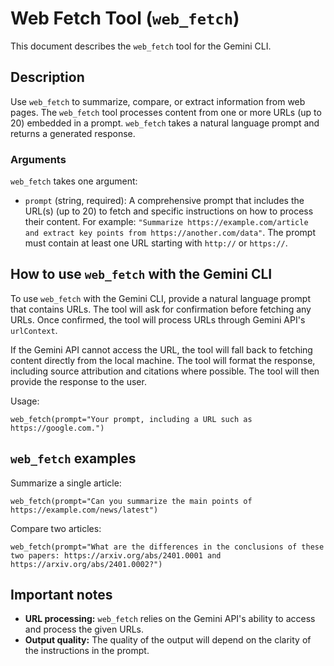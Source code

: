 # Web Fetch Tool (`web_fetch`)

This document describes the `web_fetch` tool for the Gemini CLI.

## Description

Use `web_fetch` to summarize, compare, or extract information from web pages. The `web_fetch` tool processes content from one or more URLs (up to 20) embedded in a prompt. `web_fetch` takes a natural language prompt and returns a generated response.

### Arguments

`web_fetch` takes one argument:

- `prompt` (string, required): A comprehensive prompt that includes the URL(s) (up to 20) to fetch and specific instructions on how to process their content. For example: `"Summarize https://example.com/article and extract key points from https://another.com/data"`. The prompt must contain at least one URL starting with `http://` or `https://`.

## How to use `web_fetch` with the Gemini CLI

To use `web_fetch` with the Gemini CLI, provide a natural language prompt that contains URLs. The tool will ask for confirmation before fetching any URLs. Once confirmed, the tool will process URLs through Gemini API's `urlContext`.

If the Gemini API cannot access the URL, the tool will fall back to fetching content directly from the local machine. The tool will format the response, including source attribution and citations where possible. The tool will then provide the response to the user.

Usage:

```
web_fetch(prompt="Your prompt, including a URL such as https://google.com.")
```

## `web_fetch` examples

Summarize a single article:

```
web_fetch(prompt="Can you summarize the main points of https://example.com/news/latest")
```

Compare two articles:

```
web_fetch(prompt="What are the differences in the conclusions of these two papers: https://arxiv.org/abs/2401.0001 and https://arxiv.org/abs/2401.0002?")
```

## Important notes

- **URL processing:** `web_fetch` relies on the Gemini API's ability to access and process the given URLs.
- **Output quality:** The quality of the output will depend on the clarity of the instructions in the prompt.
